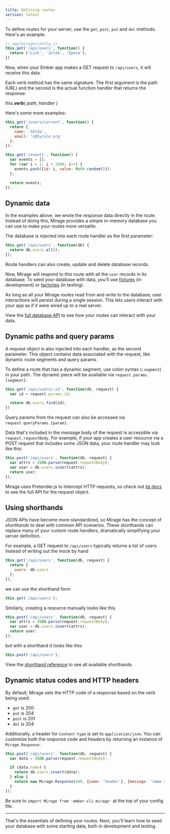 ```yaml
---
title: Defining routes
version: latest
---
```


To define routes for your server, use the `get`, `post`, `put` and `del` methods. Here's an example:

```js
// app/mirage/config.js
this.get('/api/users', function() {
  return ['Link', 'Zelda', 'Epona'];
})
```

Now, when your Ember app makes a GET request to `/api/users`, it will receive this data.

Each verb method has the same signature. The first argument is the path (URL) and the second is the actual function handler that returns the response:

<p class='u-callout'>this.<strong>verb</strong>( <em>path</em>, <em>handler</em> )</p>

Here's some more examples:

```js
this.get('/users/current', function() {
  return {
    name: 'Zelda',
    email: 'z@hyrule.org'
  };
});

this.get('/events', function() {
  var events = [];
  for (var i = 1; i < 1000; i++) {
    events.push({id: i, value: Math.random()});
  };

  return events;
});
```

## Dynamic data

In the examples above, we wrote the response data directly in the route. Instead of doing this, Mirage provides a simple in-memory database you can use to make your routes more versatile.

The database is injected into each route handler as the first parameter:

```js
this.get('/api/users', function(db) {
  return db.users.all();
});
```

<aside class='Docs-page__aside'>
  <p>Route handlers can also create, update and delete database records.</p>
</aside>

Now, Mirage will respond to this route with all the `user` records in its database. To seed your database with data, you'll use [fixtures]() (in development) or [factories]() (in testing).

As long as all your Mirage routes read from and write to the database, user interactions will persist during a single session. This lets users interact with your app as if it were wired up to a real server.

View the [full database API](../database) to see how your routes can interact with your data.

## Dynamic paths and query params

A request object is also injected into each handler, as the second parameter. This object contains data associated with the request, like dynamic route segments and query params.
 
To define a route that has a dynamic segment, use colon syntax (`:segment`) in your path. The dynamic piece will be available via `request.params.[segment]`:

```js
this.get('/api/users/:id', function(db, request) {
  var id = request.params.id;

  return db.users.find(id);
})
```

Query params from the request can also be accessed via `request.queryParams.[param]`.

Data that's included in the message body of the request is accessible via `request.requestBody`. For example, if your app creates a user resource via a POST request that includes some JSON data, your route handler may look like this:

```js
this.post('/api/users', function(db, request) {
  var attrs = JSON.parse(request.requestBody);
  var user = db.users.insert(attrs);
  return user;
});
```

Mirage uses Pretender.js to intercept HTTP requests, so check out [its docs]() to see the full API for the request object.

## Using shorthands

JSON APIs have become more standardized, so Mirage has the concept of *shorthands* to deal with common API scenarios. These shorthands can replace many of your custom route handlers, dramatically simplifying your server definition.

For example, a GET request to `/api/users` typically returns a list of users. Instead of writing out the mock by hand

```js
this.get('/api/users', function(db, request) {
  return {
    users: db.users
  };
});
```

we can use the shorthand form

```js
this.get('/api/users');
```

Similarly, creating a resource manually looks like this

```js
this.post('/api/users', function(db, request) {
  var attrs = JSON.parse(request.requestBody);
  var user = db.users.insert(attrs);
  return user;
});
```

but with a shorthand it looks like this:

```js
this.post('/api/users');
```

View the [shorthand reference](../shorthands) to see all available shorthands.


## Dynamic status codes and HTTP headers

By default, Mirage sets the HTTP code of a response based on the verb being used:
  
  - `get` is 200
  - `put` is 204
  - `post` is 201
  - `del` is 204

Additionally, a header for `Content-type` is set to `application/json`. You can customize both the response code and headers by returning an instance of `Mirage.Response`:

```js
this.post('/api/users', function(db, request) {
  var data = JSON.parse(request.requestBody); 

  if (data.name) {
    return db.users.insert(data);
  } else {
    return new Mirage.Response(400, {some: 'header'}, {message: 'name cannot be blank'});
  }
});
```
Be sure to `import Mirage from 'ember-cli-mirage'` at the top of your config file.

---

That's the essentials of defining your routes. Next, you'll learn how to seed your database with some starting data, both in development and testing.
